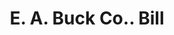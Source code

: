 ---
doi: 10.7916/D8378MPT
date_other: '1911'
date_other_textual: '1911'
form: printed ephemera
genre:
- Invoices
name:
- E. A. Buck Co.
object_in_context_url: https://biggert.cul.columbia.edu/items/view/ave_biggert_00524
subject_hierarchical_geographic:
- Worcester, Massachusetts, United States
subject_name:
- E. A. Buck Co.
title: E. A. Buck Co.. Bill
sort_title: E. A. Buck Co.. Bill
call_number: ave_biggert_00524
coordinates:
- 42.266666666666666,-71.8
pid: ave_biggert_00524
identifiers: ave_biggert_00524
permalink: /biggert/ave_biggert_00524/
layout: iiif-image-page
---